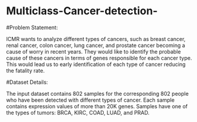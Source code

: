# Multiclass-Cancer-detection-

#Problem Statement: 

ICMR wants to analyze different types of cancers, such as breast cancer, renal cancer, colon cancer, lung cancer, and prostate cancer becoming a cause of worry in recent years. They would like to identify the probable cause of these cancers in terms of genes responsible for each cancer type. This would lead us to early identification of each type of cancer reducing the fatality rate.

#Dataset Details: 

The input dataset contains 802 samples for the corresponding 802 people who have been detected with different types of cancer. Each sample contains expression values of more than 20K genes. Samples have one of the types of tumors: BRCA, KIRC, COAD, LUAD, and PRAD.

 
